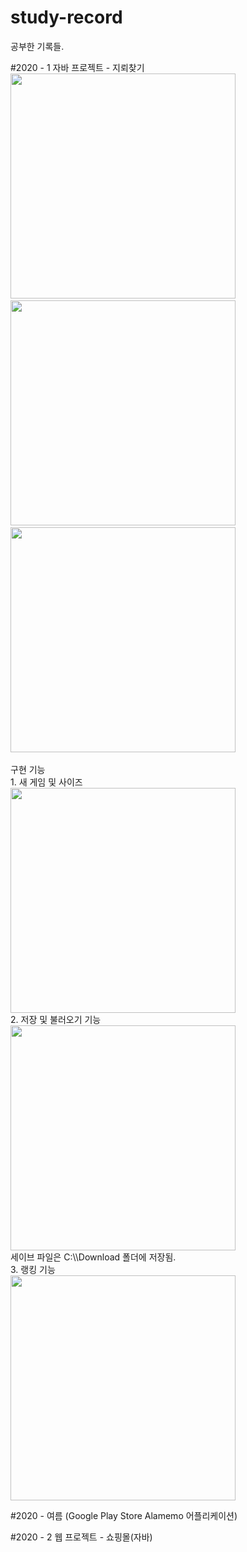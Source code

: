 # study-record
공부한 기록들.

#2020 - 1
자바 프로젝트 - 지뢰찾기<br>
<img width="360" src="https://user-images.githubusercontent.com/63734277/103009377-078deb00-457a-11eb-85e4-0c5ceaf9eb1f.png">&nbsp;&nbsp;&nbsp;&nbsp;
<img width="360" src="https://user-images.githubusercontent.com/63734277/103009822-af0b1d80-457a-11eb-9ee5-0cac705d281f.png">&nbsp;&nbsp;&nbsp;&nbsp;
<img width="360" src="https://user-images.githubusercontent.com/63734277/103009955-dcf06200-457a-11eb-800f-042e9d346d0e.png">&nbsp;&nbsp;&nbsp;&nbsp;
<p>
구현 기능<br>
  1. 새 게임 및 사이즈<br>
  <img width="360" src="https://user-images.githubusercontent.com/63734277/103009574-5045a400-457a-11eb-920c-3a742f7e753e.png"><br>
  2. 저장 및 불러오기 기능<br>
  <img width="360" src="https://user-images.githubusercontent.com/63734277/103009688-7c612500-457a-11eb-91ce-dad12c254cc1.png"><br>
  세이브 파일은 C:\\Download 폴더에 저장됨.<br>
  3. 랭킹 기능 <br>
  <img width="360" src="https://user-images.githubusercontent.com/63734277/103010101-16c16880-457b-11eb-929f-bc6b7940cfb5.png"><br>
</p>


#2020 - 여름 (Google Play Store Alamemo 어플리케이션)

#2020 - 2
웹 프로젝트 - 쇼핑몰(자바)

